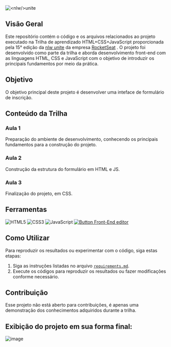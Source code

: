 <picture>
 <source media="(prefers-color-scheme: dark)" srcset="https://github.com/Thamine-sumaya/-nlw-unite/blob/main/srce/1.png?raw=true">
 <source media="(prefers-color-scheme: light)" srcset="https://github.com/Thamine-sumaya/-nlw-unite/assets/160533319/dee528d3-ed72-4046-b5b9-468736661401">
 <img alt="<nlw/>unite" src="prefers-color-scheme">
</picture>

## Visão Geral

Este repositório contém o código e os arquivos relacionados ao projeto executado na Trilha de aprendizado HTML+CSS+JavaScript proporcionada pela 15° edição da [nlw unite](https://www.rocketseat.com.br/eventos/nlw) da empresa [RocketSeat](https://www.rocketseat.com.br/?utm_source=google&utm_medium=cpc&utm_campaign=lead&utm_term=perpetuo&utm_content=institucional-lead-home-texto-lead-brandkws-none-none-institucional-none-none-br-google&utm_term=rocketseat&utm_campaign=PROGRAMAS-ALL-BRANDKWS-SEM&utm_source=adwords&utm_medium=cpc&hsa_acc=8545075154&hsa_cam=16048648686&hsa_grp=135825188594&hsa_ad=579096962131&hsa_src=g&hsa_tgt=kwd-679159515078&hsa_kw=rocketseat&hsa_mt=b&hsa_net=adwords&hsa_ver=3&gad_source=1&gclid=Cj0KCQjw2a6wBhCVARIsABPeH1skFf78waMloambIhrFdY6io5zECSlXqYtyk92sxQ2OyQDxBbeTp_saAoOcEALw_wcB) . O projeto foi desenvolvido como parte da trilha e aborda desenvolvimento front-end com as linguagens HTML, CSS e JavaScript com o objetivo de introduzir os principais fundamentos por meio da prática.

## Objetivo

O objetivo principal deste projeto é desenvolver uma inteface de formulário de inscrição.

## Conteúdo da Trilha 

### Aula 1
Preparação do ambiente de desenvolvimento, conhecendo os principais fundamentos para a construção do projeto.

### Aula 2
Construção da estrutura do formulário em HTML e JS.

### Aula 3
Finalização do projeto, em CSS.

## Ferramentas 
![HTML5](https://img.shields.io/badge/html5-%23E34F26.svg?style=for-the-badge&logo=html5&logoColor=white)
![CSS3](https://img.shields.io/badge/css3-%231572B6.svg?style=for-the-badge&logo=css3&logoColor=white)
![JavaScript](https://img.shields.io/badge/javascript-%23323330.svg?style=for-the-badge&logo=javascript&logoColor=%23F7DF1E)
[![Button Front-End editor](https://github.com/maykbrito/fronteditorv2/blob/main/src/assets/logo.svg)](https://www.fronteditor.dev)

## Como Utilizar

Para reproduzir os resultados ou experimentar com o código, siga estas etapas:
 
1. Siga as instruções listadas no arquivo [`requirements.md`](https://github.com/Thamine-sumaya/-nlw-unite/blob/main/requeriments.md).
3. Execute os códigos para reproduzir os resultados ou fazer modificações conforme necessário.

## Contribuição

Esse projeto não está aberto para contribuições, é apenas uma demonstração dos conhecimentos adquiridos durante a trilha.

## Exibição do projeto em sua forma final:
![image](https://github.com/Thamine-sumaya/-nlw-unite/assets/160533319/4b8597db-0a17-49c8-b8d9-29fc1d0e01d0)


